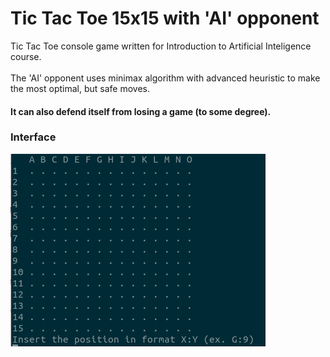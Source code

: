 # Tic Tac Toe 15x15 with 'AI' opponent
Tic Tac Toe console game written for Introduction to Artificial Inteligence course.<br /><br />
The 'AI' opponent uses minimax algorithm with advanced heuristic to make the most optimal, but safe moves.<br />
#### It can also defend itself from losing a game (to some degree).<br />
### Interface <br />
![](https://github.com/tedtheripper/tictactoe_15x15_minimax/blob/main/img/collapse.png)
